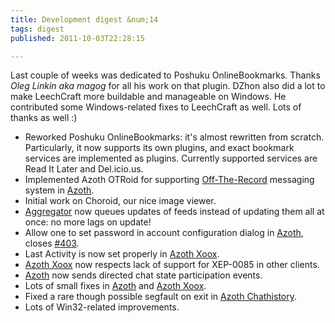 ```yaml
---
title: Development digest &num;14
tags: digest
published: 2011-10-03T22:28:15

---
```


Last couple of weeks was dedicated to Poshuku OnlineBookmarks. Thanks
*Oleg Linkin aka magog* for all his work on that plugin. DZhon also did
a lot to make LeechCraft more buildable and manageable on Windows. He
contributed some Windows-related fixes to LeechCraft as well. Lots of
thanks as well :)

- Reworked Poshuku OnlineBookmarks: it's almost rewritten
  from scratch. Particularly, it now supports its own plugins, and
  exact bookmark services are implemented as plugins. Currently
  supported services are Read It Later and Del.icio.us.
- Implemented Azoth OTRoid for supporting
  [Off-The-Record](http://www.cypherpunks.ca/otr/) messaging system in
  [Azoth](/plugins-azoth).
- Initial work on Choroid, our nice image viewer.
- [Aggregator](/plugins-aggregator) now queues updates of feeds
  instead of updating them all at once: no more lags on update!
- Allow one to set password in account configuration dialog in
  [Azoth](/plugins-azoth), closes
  [\#403](http://dev.leechcraft.org/issues/403).
- Last Activity is now set properly in [Azoth
  Xoox](/plugins-azoth-xoox).
- [Azoth Xoox](/plugins-azoth-xoox) now respects lack of support for
  XEP-0085 in other clients.
- [Azoth](/plugins-azoth) now sends directed chat state
  participation events.
- Lots of small fixes in [Azoth](/plugins-azoth) and [Azoth
  Xoox](/plugins-azoth-xoox).
- Fixed a rare though possible segfault on exit in [Azoth
  Chathistory](/plugins-azoth-chathistory).
- Lots of Win32-related improvements.
